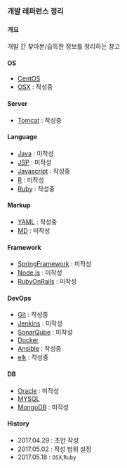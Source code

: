 ### 개발 레퍼런스 정리

#### 개요
개발 간 찾아본/습득한 정보를 정리하는 창고

#### OS
- [CentOS](https://github.com/juneyoung/DEV-INFOS/blob/master/CentOS)
- [OSX](https://github.com/juneyoung/DEV-INFOS/blob/master/OSX) : 작성중

#### Server
- [Tomcat](https://github.com/juneyoung/DEV-INFOS/blob/master/Tomcat) : 작성중

#### Language
- [Java]() : 미작성
- [JSP]() : 미작성
- [Javascript](https://github.com/juneyoung/DEV-INFOS/tree/master/Javascript) : 작성중
- [R]() : 미작성
- [Ruby](https://github.com/juneyoung/DEV-INFOS/tree/master/Ruby) : 작성중

#### Markup
- [YAML]() : 작성중
- [MD]() : 미작성

#### Framework
- [SpringFramework]() : 미작성
- [Node.js]() : 미작성
- [RubyOnRails]() : 미작성

#### DevOps
- [Git](https://github.com/juneyoung/DEV-INFOS/blob/master/Git) : 작성중
- [Jenkins]() : 미작성
- [SonarQube]() : 미작성
- [Docker](https://github.com/juneyoung/DEV-INFOS/blob/master/Docker)
- [Ansible](https://github.com/juneyoung/DEV-INFOS/blob/master/Ansible) : 작성중
- [elk](https://github.com/juneyoung/DEV-INFOS/blob/master/elk) : 작성중

#### DB
- [Oracle]() : 미작성
- [MYSQL](https://github.com/juneyoung/DEV-INFOS/blob/master/MYSQL)
- [MongoDB]() : 미작성

#### History
- 2017.04.29 : 초안 작성
- 2017.05.02 : 작성 범위 설정
- 2017.05.18 : `OSX`,`Ruby` 
